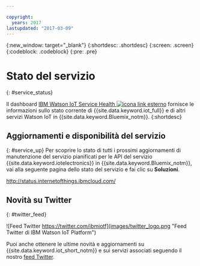 ```yaml
---

copyright:
  years: 2017
lastupdated: "2017-03-09"
---
```


{:new_window: target="_blank"}
{:shortdesc: .shortdesc}
{:screen: .screen}
{:codeblock: .codeblock}
{:pre: .pre}

# Stato del servizio
{: #service_status}

Il dashboard [IBM Watson IoT Service Health ![icona link esterno](../../icons/launch-glyph.svg)](https://status.internetofthings.ibmcloud.com) fornisce le informazioni sullo stato corrente di {{site.data.keyword.iot_full}} e di altri servizi Watson IoT in {{site.data.keyword.Bluemix_notm}}.
{:shortdesc}

## Aggiornamenti e disponibilità del servizio
{: #service_up}
Per scoprire lo stato di tutti i prossimi aggiornamenti di manutenzione del servizio pianificati per le API del servizio {{site.data.keyword.iotelectronics}} in {{site.data.keyword.Bluemix_notm}}, vai alla seguente pagina dello stato del servizio e fai clic su **Soluzioni**.

http://status.internetofthings.ibmcloud.com/

## Novità su Twitter
{: #twitter_feed}

![Feed Twitter https://twitter.com/ibmiotf](images/twitter_logo.png "Feed Twitter di IBM Watson IoT Platform")

Puoi anche ottenere le ultime novità e aggiornamenti su {{site.data.keyword.iot_short_notm}} e sui servizi associati seguendo il nostro [feed Twitter](https://twitter.com/ibmiotf).
